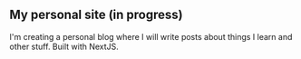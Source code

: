 ## My personal site (in progress)
I'm creating a personal blog where I will write posts about things I learn and other stuff. Built with NextJS.